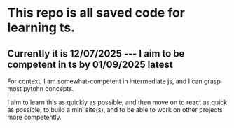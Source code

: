 # This repo is all saved code for learning ts.

## Currently it is 12/07/2025 --- I aim to be competent in ts by 01/09/2025 latest

For context, I am somewhat-competent in intermediate js, and I can grasp most pytohn concepts.

I aim to learn this as quickly as possible, and then move on to react as quick as possible, to build a mini site(s), and to be able to work on
other projects more competently.
